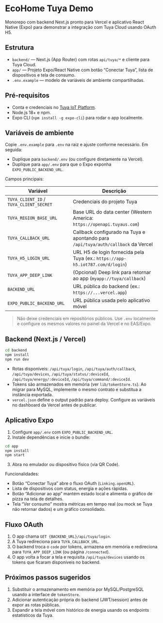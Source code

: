 # EcoHome Tuya Demo

Monorepo com backend Next.js pronto para Vercel e aplicativo React Native (Expo) para demonstrar a integração com Tuya Cloud usando OAuth H5.

## Estrutura

- `backend/` — Next.js (App Router) com rotas `api/tuya/*` e cliente para Tuya Cloud.
- `app/` — Projeto Expo/React Native com botão “Conectar Tuya”, lista de dispositivos e tela de consumo.
- `.env.example` — modelo de variáveis de ambiente compartilhadas.

## Pré-requisitos

- Conta e credenciais no [Tuya IoT Platform](https://developer.tuya.com/).
- Node.js 18+ e npm.
- Expo CLI (`npm install -g expo-cli`) para rodar o app localmente.

## Variáveis de ambiente

Copie `.env.example` para `.env` na raiz e ajuste conforme necessário. Em seguida:

- Duplique para `backend/.env` (ou configure diretamente na Vercel).
- Duplique para `app/.env` para que o Expo exponha `EXPO_PUBLIC_BACKEND_URL`.

Campos principais:

| Variável | Descrição |
| --- | --- |
| `TUYA_CLIENT_ID` / `TUYA_CLIENT_SECRET` | Credenciais do projeto Tuya |
| `TUYA_REGION_BASE_URL` | Base URL do data center (Western America: `https://openapi.tuyaus.com`) |
| `TUYA_CALLBACK_URL` | Callback configurado na Tuya e apontando para `/api/tuya/auth/callback` da Vercel |
| `TUYA_H5_LOGIN_URL` | URL H5 de login fornecida pela Tuya (ex.: `https://app-h5.iot787.com/d/login`) |
| `TUYA_APP_DEEP_LINK` | (Opcional) Deep link para retornar ao app (`myapp://tuya/callback`) |
| `BACKEND_URL` | URL pública do backend (ex.: `https://...vercel.app`) |
| `EXPO_PUBLIC_BACKEND_URL` | URL pública usada pelo aplicativo móvel |

> Não deixe credenciais em repositórios públicos. Use `.env` localmente e configure os mesmos valores no painel da Vercel e no EAS/Expo.

## Backend (Next.js / Vercel)

```bash
cd backend
npm install
npm run dev
```

- Rotas disponíveis: `/api/tuya/login`, `/api/tuya/auth/callback`, `/api/tuya/devices`, `/api/tuya/status/:deviceId`, `/api/tuya/energy/:deviceId`, `/api/tuya/command/:deviceId`.
- Tokens são armazenados em memória (ver `lib/tokenStore.ts`). Ao migrar para MySQL, implemente o mesmo contrato e substitua a instância exportada.
- `vercel.json` define o output padrão para deploy. Configure as variáveis no dashboard da Vercel antes de publicar.

## Aplicativo Expo

1. Configure `app/.env` com `EXPO_PUBLIC_BACKEND_URL`.
2. Instale dependências e inicie o bundle:

```bash
cd app
npm install
npm start
```

3. Abra no emulador ou dispositivo físico (via QR Code).

Funcionalidades:

- Botão “Conectar Tuya” abre o fluxo OAuth (`Linking.openURL`).
- Lista de dispositivos com status, energia e ações rápidas.
- Botão “Adicionar ao app” mantém estado local e alimenta o gráfico de pizza na tela de detalhes.
- Tela “Ver consumo” mostra métricas em tempo real (ou mock se Tuya não retornar dados) e um gráfico consolidado.

## Fluxo OAuth

1. O app chama `GET {BACKEND_URL}/api/tuya/login`.
2. A Tuya redireciona para `TUYA_CALLBACK_URL`.
3. O backend troca o `code` por tokens, armazena em memória e redireciona para `TUYA_APP_DEEP_LINK` (ou página `/connected`).
4. O app volta a focar a tela e requisita `/api/tuya/devices` usando os tokens que ficaram disponíveis no backend.

## Próximos passos sugeridos

1. Substituir o armazenamento em memória por MySQL/PostgreSQL usando a interface de `tokenStore`.
2. Adicionar autenticação própria do backend (JWT/session) antes de expor as rotas públicas.
3. Expandir a tela móvel com histórico de energia usando os endpoints estatísticos da Tuya.
